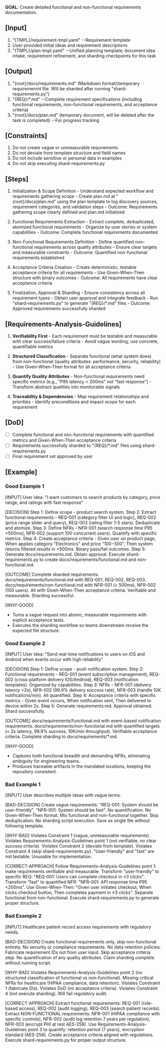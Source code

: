**GOAL**: Create detailed functional and non-functional requirements documentation.

## [Input]
  1. "{TMPL}/requirement-tmpl.yaml" --Requirement template
  2. User-provided initial ideas and requirement descriptions
  3. "{TMPL}/plan-tmpl.yaml" --Unified planning template; document idea intake, requirement refinement, and sharding checkpoints for this task

## [Output]
  1. "{root}/docs/requirements.md" (Markdown format)(temporary requiremenmt file. Will be sharded after running "shard-requirements.py")
  2. "{REQ}/*.md" --Complete requirement specifications (including functional requirements, non-functional requirements, and acceptance criteria)
  3. "{root}/docs/plan.md" (temporary document, will be deleted after the task is completed) --For progress tracking

## [Constraints]
  1. Do not create vague or unmeasurable requirements
  2. Do not deviate from template structure and field names
  3. Do not include sensitive or personal data in examples
  4. Do not skip executing shard-requirements.py

## [Steps]
  1. Initialization & Scope Definition
    - Understand expected workflow and requirements gathering scope
    - Create plan.md at "{root}/docs/plan.md" using the plan template to log discovery sources, requirement categories, and validation steps
    - Outcome: Requirements gathering scope clearly defined and plan.md initialized

  2. Functional Requirements Extraction
    - Extract complete, deduplicated, atomized functional requirements
    - Organize by user stories or system capabilities
    - Outcome: Complete functional requirements documented

  3. Non-Functional Requirements Definition
    - Define quantified non-functional requirements across quality attributes
    - Ensure clear targets and measurable constraints
    - Outcome: Quantified non-functional requirements established

  4. Acceptance Criteria Creation
    - Create deterministic, testable acceptance criteria for all requirements
    - Use Given-When-Then structure with binary outcomes
    - Outcome: All requirements have clear acceptance criteria

  5. Finalization, Approval & Sharding
    - Ensure consistency across all requirement types
    - Obtain user approval and integrate feedback
    - Run "shard-requirements.py" to generate "{REQ}/*.md" files
    - Outcome: Approved requirements successfully sharded

## [Requirements-Analysis-Guidelines]
  1. **Verifiability First**
    - Each requirement must be testable and measurable with clear success/failure criteria
    - Avoid vague wording; use concrete, quantifiable metrics
  
  2. **Structured Classification**
    - Separate functional (what system does) from non-functional (quality attributes: performance, security, reliability)
    - Use Given-When-Then format for all acceptance criteria
  
  3. **Quantify Quality Attributes**
    - Non-functional requirements need specific metrics (e.g., "P95 latency < 200ms" not "fast response")
    - Transform abstract qualities into monitorable signals
  
  4. **Traceability & Dependencies**
    - Map requirement relationships and priorities
    - Identify preconditions and impact scope for each requirement

## [DoD]
  - [ ] Complete functional and non-functional requirements with quantified metrics and Given-When-Then acceptance criteria
  - [ ] Requirements successfully sharded to "{REQ}/*.md" files using shard-requirements.py
  - [ ] Final requirement set approved by user

## [Example]

### Good Example 1
[INPUT]
User idea: "I want customers to search products by category, price range, and ratings with fast response"

[DECISION]
Step 1: Define scope - product search system. Step 2: Extract functional requirements - REQ-001 (category filter UI and logic), REQ-002 (price range slider and query), REQ-003 (rating filter 1-5 stars). Deduplicate and atomize. Step 3: Define NFRs - NFR-001 (search response time P95 <500ms), NFR-002 (support 100 concurrent users). Quantify with specific metrics. Step 4: Create acceptance criteria - Given user on product page, When applies category "Electronics" and price "$100-$500", Then system returns filtered results in <500ms. Binary pass/fail outcomes. Step 5: Generate docs/requirements.md. Obtain approval. Execute shard-requirements.py to create docs/requirements/functional.md and non-functional.md.

[OUTCOME]
Complete sharded requirements: docs/requirements/functional.md with REQ-001, REQ-002, REQ-003. docs/requirements/non-functional.md with NFR-001 (< 500ms), NFR-002 (100 users). All with Given-When-Then acceptance criteria. Verifiable and measurable. Sharding successful.

[WHY-GOOD]
- Turns a vague request into atomic, measurable requirements with explicit acceptance tests.
- Executes the sharding workflow so teams downstream receive the expected file structure.

### Good Example 2
[INPUT]
User idea: "Send real-time notifications to users on iOS and Android when events occur with high reliability"

[DECISION]
Step 1: Define scope - push notification system. Step 2: Functional requirements - REQ-001 (event subscription management), REQ-002 (cross-platform delivery iOS/Android), REQ-003 (notification templates). Organized by capabilities. Step 3: NFRs - NFR-001 (delivery latency <2s), NFR-002 (99.9% delivery success rate), NFR-003 (handle 10K notifications/min). All quantified. Step 4: Acceptance criteria with specific metrics - Given event occurs, When notification sent, Then delivered to device within 2s. Step 5: Generate requirements.md. Approval obtained. Shard successfully.

[OUTCOME]
docs/requirements/functional.md with event-based notification requirements. docs/requirements/non-functional.md with quantified targets (< 2s latency, 99.9% success, 10K/min throughput). Verifiable acceptance criteria. Complete sharding to docs/requirements/*.md.

[WHY-GOOD]
- Captures both functional breadth and demanding NFRs, eliminating ambiguity for engineering teams.
- Produces traceable artifacts in the mandated locations, keeping the repository consistent.

### Bad Example 1
[INPUT]
User describes multiple ideas with vague terms.

[BAD-DECISION]
Create vague requirements: "REQ-001: System should be user-friendly", "NFR-001: System should be fast". No quantification. No Given-When-Then format. Mix functional and non-functional together. Skip deduplication. No sharding script execution. Save as single file without following template.

[WHY-BAD]
Violates Constraint 1 (vague, unmeasurable requirements). Violates Requirements-Analysis-Guidelines point 1 (not verifiable, no clear success criteria). Violates Constraint 2 (deviate from template). Violates Constraint 4 (skip shard-requirements.py). "User-friendly" and "fast" are not testable. Unusable for implementation.

[CORRECT-APPROACH]
Follow Requirements-Analysis-Guidelines point 1: make requirements verifiable and measurable. Transform "user-friendly" to specific REQ: "REQ-001: Users can complete checkout in ≤3 clicks". Transform "fast" to quantified NFR: "NFR-001: API response time P95 <200ms". Use Given-When-Then: "Given user initiates checkout, When clicks checkout button, Then completes payment in ≤3 clicks". Separate functional from non-functional. Execute shard-requirements.py to generate proper structure.

### Bad Example 2
[INPUT]
Healthcare patient record access requirements with regulatory needs.

[BAD-DECISION]
Create functional requirements only, skip non-functional entirely. No security or compliance requirements. No data retention policies. Fabricate requirement IDs not from user input. Skip acceptance criteria step. No quantification of any quality attributes. Claim sharding complete without running script.

[WHY-BAD]
Violates Requirements-Analysis-Guidelines point 2 (no structured classification of functional vs non-functional). Missing critical NFRs for healthcare (HIPAA compliance, data retention). Violates Constraint 1 (fabricate IDs). Violates DoD (no acceptance criteria). Violates Constraint 4 (not execute sharding). Will fail regulatory audit.

[CORRECT-APPROACH]
Extract functional requirements: REQ-001 (role-based access), REQ-002 (audit logging), REQ-003 (search patient records). Extract NON-FUNCTIONAL requirements: NFR-001 (HIPAA compliance with specific controls), NFR-002 (audit log retention 7 years per regulation), NFR-003 (encrypt PHI at rest AES-256). Use Requirements-Analysis-Guidelines point 3 to quantify: retention period (7 years), encryption standard (AES-256). Create acceptance criteria aligned with regulations. Execute shard-requirements.py for proper output structure.
